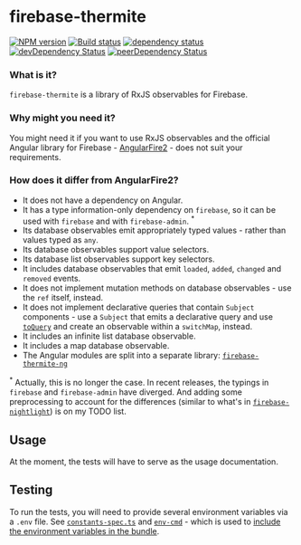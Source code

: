# firebase-thermite

[![NPM version](https://img.shields.io/npm/v/firebase-thermite.svg)](https://www.npmjs.com/package/firebase-thermite)
[![Build status](https://img.shields.io/travis/cartant/firebase-thermite.svg)](http://travis-ci.org/cartant/firebase-thermite)
[![dependency status](https://img.shields.io/david/cartant/firebase-thermite.svg)](https://david-dm.org/cartant/firebase-thermite)
[![devDependency Status](https://img.shields.io/david/dev/cartant/firebase-thermite.svg)](https://david-dm.org/cartant/firebase-thermite#info=devDependencies)
[![peerDependency Status](https://img.shields.io/david/peer/cartant/firebase-thermite.svg)](https://david-dm.org/cartant/firebase-thermite#info=peerDependencies)

### What is it?

`firebase-thermite` is a library of RxJS observables for Firebase.

### Why might you need it?

You might need it if you want to use RxJS observables and the official Angular library for Firebase - [AngularFire2](https://github.com/angular/angularfire2) - does not suit your requirements.

<a name="differences"></a>

### How does it differ from AngularFire2?

* It does not have a dependency on Angular.
* It has a type information-only dependency on `firebase`, so it can be used with `firebase` and with `firebase-admin`. <sup>*</sup>
* Its database observables emit appropriately typed values - rather than values typed as `any`.
* Its database observables support value selectors.
* Its database list observables support key selectors.
* It includes database observables that emit `loaded`, `added`, `changed` and `removed` events.
* It does not implement mutation methods on database observables - use the `ref` itself, instead.
* It does not implement declarative queries that contain `Subject` components - use a `Subject` that emits a declarative query and use [`toQuery`](https://github.com/cartant/firebase-thermite/blob/master/source/database/ref.ts) and create an observable within a `switchMap`, instead.
* It includes an infinite list database observable.
* It includes a map database observable.
* The Angular modules are split into a separate library: [`firebase-thermite-ng`](https://github.com/cartant/firebase-thermite-ng)

<sup>*</sup> Actually, this is no longer the case. In recent releases, the typings in `firebase` and `firebase-admin` have diverged. And adding some preprocessing to account for the differences (similar to what's in [`firebase-nightlight`](https://github.com/cartant/firebase-nightlight)) is on my TODO list.

## Usage

At the moment, the tests will have to serve as the usage documentation.

## Testing

To run the tests, you will need to provide several environment variables via a `.env` file. See [`constants-spec.ts`](https://github.com/cartant/firebase-thermite/blob/master/source/constants-spec.ts) and [`env-cmd`](https://www.npmjs.com/package/env-cmd) - which is used to [include the environment variables in the bundle](https://github.com/cartant/firebase-thermite/blob/v1.0.1/package.json#L68).